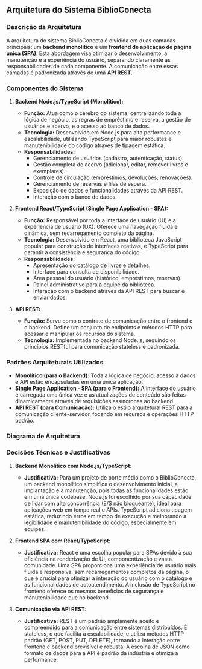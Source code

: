 ## Arquitetura do Sistema BiblioConecta

### Descrição da Arquitetura

A arquitetura do sistema BiblioConecta é dividida em duas camadas principais: um **backend monolítico** e um **frontend de aplicação de página única (SPA)**. Esta abordagem visa otimizar o desenvolvimento, a manutenção e a experiência do usuário, separando claramente as responsabilidades de cada componente. A comunicação entre essas camadas é padronizada através de uma **API REST**.

### Componentes do Sistema

1.  **Backend Node.js/TypeScript (Monolítico):**
    *   **Função:** Atua como o cérebro do sistema, centralizando toda a lógica de negócio, as regras de empréstimo e reserva, a gestão de usuários e acervo, e o acesso ao banco de dados.
    *   **Tecnologia:** Desenvolvido em Node.js para alta performance e escalabilidade, utilizando TypeScript para maior robustez e manutenibilidade do código através de tipagem estática.
    *   **Responsabilidades:**
        *   Gerenciamento de usuários (cadastro, autenticação, status).
        *   Gestão completa do acervo (adicionar, editar, remover livros e exemplares).
        *   Controle de circulação (empréstimos, devoluções, renovações).
        *   Gerenciamento de reservas e filas de espera.
        *   Exposição de dados e funcionalidades através da API REST.
        *   Interação com o banco de dados.

2.  **Frontend React/TypeScript (Single Page Application - SPA):**
    *   **Função:** Responsável por toda a interface de usuário (UI) e a experiência de usuário (UX). Oferece uma navegação fluida e dinâmica, sem recarregamento completo da página.
    *   **Tecnologia:** Desenvolvido em React, uma biblioteca JavaScript popular para construção de interfaces reativas, e TypeScript para garantir a consistência e segurança do código.
    *   **Responsabilidades:**
        *   Apresentação do catálogo de livros e detalhes.
        *   Interface para consulta de disponibilidade.
        *   Área pessoal do usuário (histórico, empréstimos, reservas).
        *   Painel administrativo para a equipe da biblioteca.
        *   Interação com o backend através da API REST para buscar e enviar dados.

3.  **API REST:**
    *   **Função:** Serve como o contrato de comunicação entre o frontend e o backend. Define um conjunto de endpoints e métodos HTTP para acessar e manipular os recursos do sistema.
    *   **Tecnologia:** Implementada no backend Node.js, seguindo os princípios RESTful para comunicação stateless e padronizada.

### Padrões Arquiteturais Utilizados

*   **Monolítico (para o Backend):** Toda a lógica de negócio, acesso a dados e API estão encapsuladas em uma única aplicação.
*   **Single Page Application - SPA (para o Frontend):** A interface do usuário é carregada uma única vez e as atualizações de conteúdo são feitas dinamicamente através de requisições assíncronas ao backend.
*   **API REST (para Comunicação):** Utiliza o estilo arquitetural REST para a comunicação cliente-servidor, focando em recursos e operações HTTP padrão.

### Diagrama de Arquitetura


### Decisões Técnicas e Justificativas

1.  **Backend Monolítico com Node.js/TypeScript:**
    *   **Justificativa:** Para um projeto de porte médio como o BiblioConecta, um backend monolítico simplifica o desenvolvimento inicial, a implantação e a manutenção, pois todas as funcionalidades estão em uma única codebase. Node.js foi escolhido por sua capacidade de lidar com alta concorrência (E/S não bloqueante), ideal para aplicações web em tempo real e APIs. TypeScript adiciona tipagem estática, reduzindo erros em tempo de execução e melhorando a legibilidade e manutenibilidade do código, especialmente em equipes.

2.  **Frontend SPA com React/TypeScript:**
    *   **Justificativa:** React é uma escolha popular para SPAs devido à sua eficiência na renderização de UI, componentização e vasta comunidade. Uma SPA proporciona uma experiência de usuário mais fluida e responsiva, sem recarregamentos completos da página, o que é crucial para otimizar a interação do usuário com o catálogo e as funcionalidades de autoatendimento. A inclusão de TypeScript no frontend oferece os mesmos benefícios de segurança e manutenibilidade que no backend.

3.  **Comunicação via API REST:**
    *   **Justificativa:** REST é um padrão amplamente aceito e compreendido para a comunicação entre sistemas distribuídos. É stateless, o que facilita a escalabilidade, e utiliza métodos HTTP padrão (GET, POST, PUT, DELETE), tornando a interação entre frontend e backend previsível e robusta. A escolha de JSON como formato de dados para a API é padrão da indústria e otimiza a performance.

